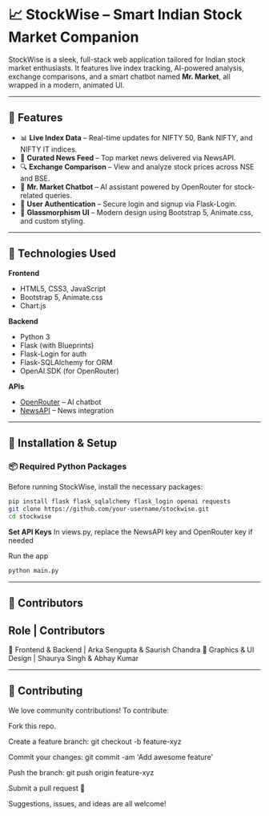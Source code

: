 # 📈 StockWise – Smart Indian Stock Market Companion

StockWise is a sleek, full-stack web application tailored for Indian stock market enthusiasts. It features live index tracking, AI-powered analysis, exchange comparisons, and a smart chatbot named **Mr. Market**, all wrapped in a modern, animated UI.

---

## 🚀 Features

- 📊 **Live Index Data** – Real-time updates for NIFTY 50, Bank NIFTY, and NIFTY IT indices.
- 📰 **Curated News Feed** – Top market news delivered via NewsAPI.
- 🔍 **Exchange Comparison** – View and analyze stock prices across NSE and BSE.
- 🤖 **Mr. Market Chatbot** – AI assistant powered by OpenRouter for stock-related queries.
- 🔐 **User Authentication** – Secure login and signup via Flask-Login.
- 🎨 **Glassmorphism UI** – Modern design using Bootstrap 5, Animate.css, and custom styling.

---

## 🧠 Technologies Used

**Frontend**
- HTML5, CSS3, JavaScript
- Bootstrap 5, Animate.css
- Chart.js

**Backend**
- Python 3
- Flask (with Blueprints)
- Flask-Login for auth
- Flask-SQLAlchemy for ORM
- OpenAI SDK (for OpenRouter)

**APIs**
- [OpenRouter](https://openrouter.ai/) – AI chatbot
- [NewsAPI](https://newsapi.org/) – News integration

---

## 🔧 Installation & Setup

### 📦 Required Python Packages

Before running StockWise, install the necessary packages:

```bash
pip install flask flask_sqlalchemy flask_login openai requests
git clone https://github.com/your-username/stockwise.git
cd stockwise
```

**Set API Keys**
In views.py, replace the NewsAPI key and OpenRouter key if needed

Run the app
```bash
python main.py
```
---

## 👥 Contributors

Role | Contributors
---
🧠 Frontend & Backend | Arka Sengupta & Saurish Chandra
🎨 Graphics & UI Design | Shaurya Singh & Abhay Kumar

---

## 🤝 Contributing

We love community contributions! To contribute:

Fork this repo.

Create a feature branch: git checkout -b feature-xyz

Commit your changes: git commit -am 'Add awesome feature'

Push the branch: git push origin feature-xyz

Submit a pull request 🚀

Suggestions, issues, and ideas are all welcome!

